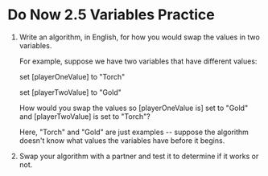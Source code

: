 # Do Now 2.5 Variables Practice

1. Write an algorithm, in English, for how you would swap the values in two variables.

   For example, suppose we have two variables that have different values:

      set [playerOneValue] to "Torch"

      set [playerTwoValue] to "Gold"

   How would you swap the values so [playerOneValue is] set to "Gold" and [playerTwoValue] is set to "Torch"?

   Here, "Torch" and "Gold" are just examples -- suppose the algorithm doesn't know what values the variables have before it begins.

2. Swap your algorithm with a partner and test it to determine if it works or not.
